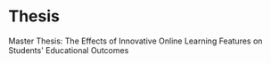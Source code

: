 # Thesis
Master Thesis: The Effects of Innovative Online Learning Features on Students' Educational Outcomes
